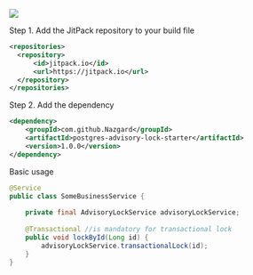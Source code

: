 [![](https://jitpack.io/v/Nazgard/postgres-advisory-lock-starter.svg)](https://jitpack.io/#Nazgard/postgres-advisory-lock-starter)

Step 1. Add the JitPack repository to your build file
```xml
<repositories>
  <repository>
      <id>jitpack.io</id>
      <url>https://jitpack.io</url>
  </repository>
</repositories>
```

Step 2. Add the dependency
```xml
<dependency>
    <groupId>com.github.Nazgard</groupId>
    <artifactId>postgres-advisory-lock-starter</artifactId>
    <version>1.0.0</version>
</dependency>
```

Basic usage
```java
@Service
public class SomeBusinessService {
    
    private final AdvisoryLockService advisoryLockService;    
    
    @Transactional //is mandatory for transactional lock
    public void lockById(Long id) {
        advisoryLockService.transactionalLock(id);
    }
}
```
